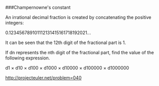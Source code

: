###Champernowne's constant

An irrational decimal fraction is created by concatenating the positive
integers:

0.123456789101112131415161718192021...

It can be seen that the 12th digit of the fractional part is 1.

If dn represents the nth digit of the fractional part, find the value of the
following expression.

d1 × d10 × d100 × d1000 × d10000 × d100000 × d1000000

http://projecteuler.net/problem=040
